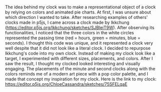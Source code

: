 The idea behind my clock was to make a representational object of a clock by relying on colors and animated pie charts.
At first, I was unsure about which direction I wanted to take.  After researching examples of others' clocks made in p5js,
I came across a clock made by Ikkchung (https://editor.p5js.org/lkkchung/sketches/SJBleiT9W).  After observing its
functionalities, I noticed that the three colors in the white circles represented the passing time (red = hours, green = minutes, blue = seconds).
I thought this code was unique, and it represented a clock very well despite that it did not look like a literal clock.
I decided to repurpose Ikkchung's code into my own clock.  Instead of making my clock look like a target, I experimented with different sizes, placements, and colors.
After I saw the result, I thought my clocked looked interesting and visually engaging.  The placements of the minute and second clocks along with the colors reminds me of a modern art piece with a pop color palette, and I made that concept my inspiration for my clock.  Here is the link to my clock: https://editor.p5js.org/ChloeCassandra/sketches/75SFELqaE
